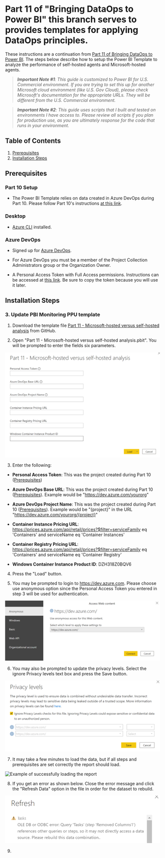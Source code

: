# Part 11 of "Bringing DataOps to Power BI" this branch serves to provides templates for applying DataOps principles.

These instructions are a continuation from <a href="https://www.kerski.tech/bringing-dataops-to-power-bi-part11/" target="_blank">Part 11 of Bringing DataOps to Power BI</a>.  The steps below describe how to setup the Power BI Template to analyze the performance of self-hosted agents and Microsoft-hosted agents.

> ***Important Note #1**: This guide is customized to Power BI for U.S. Commercial environment. If you are trying to set this up for another Microsoft cloud environment (like U.S. Gov Cloud), please check Microsoft's documentation for the appropriate URLs. They will be different from the U.S. Commercial environment.*

> ***Important Note #2**: This guide uses scripts that I built and tested on environments I have access to. Please review all scripts if you plan for production use, as you are ultimately response for the code that runs in your environment.*

## Table of Contents

1. [Prerequisites](#Prerequisites)
1. [Installation Steps](#Installation-Steps)

## Prerequisites

### Part 10 Setup

- The Power BI Template relies on data created in Azure DevOps during Part 10.  Please follow Part 10's instructions <a href="https://github.com/kerski/pbi-dataops-template/blob/part10/README.md">at this link</a>.

### Desktop

-  <a href="https://docs.microsoft.com/en-us/cli/azure/install-azure-cli" target="_blank">Azure CLI</a> installed.

### Azure DevOps

-  Signed up for <a href="https://docs.microsoft.com/en-us/azure/devops/user-guide/sign-up-invite-teammates?view=azure-devops" target="_blank">Azure DevOps</a>.

- For Azure DevOps you must be a member of the Project Collection Administrators group or the Organization Owner.

- A Personal Access Token with Full Access permissions. Instructions can be accessed at <a href="https://docs.microsoft.com/en-us/azure/devops/organizations/accounts/use-personal-access-tokens-to-authenticate?view=azure-devops&tabs=preview-page#create-a-pat">this link</a>. Be sure to copy the token because you will use it later.

## Installation Steps

### 3. Update PBI Monitoring PPU template

1. Download the template file <a href="" target="_blank">Part 11 - Microsoft-hosted versus self-hosted analysis</a> from GitHub.

2. Open "Part 11 - Microsoft-hosted versus self-hosted analysis.pbit". You will be prompted to enter the fields six parameters.

![Prompt to enter parameters](./images/part11-pbit-template-prompt.PNG)

3.  Enter the following:

-   **Personal Access Token**: This was the project created during Part 10 ([Prerequisites](#Prerequisites))

-   **Azure DevOps Base URL**: This was the project created during Part 10 ([Prerequisites](#Prerequisites)). Example would be "https://dev.azure.com/yourorg"

-   **Azure DevOps Project Name**: This was the project created during Part 10 ([Prerequisites](#Prerequisites)). Example would be "{project}" in the URL "https://dev.azure.com/yourorg/{project}"

-   **Container Instance Pricing URL**: https://prices.azure.com/api/retail/prices?$filter=serviceFamily eq 'Containers' and serviceName eq 'Container Instances' 

-   **Container Registry Pricing URL**: https://prices.azure.com/api/retail/prices?$filter=serviceFamily eq 'Containers' and serviceName eq 'Container Registry'

-   **Windows Container Instance Product ID**: DZH318Z0BQV6

4. Press the "Load" button.

5. You may be prompted to login to https://dev.azure.com. Please choose use anonymous option since the Personal Access Token you entered in step 3 will be used for authentication.

![Privacy Level Message](./images/part11-pbit-loading-devops-login.PNG)

6. You may also be prompted to update the privacy levels. Select the ignore Privacy levels text box and press the Save button.

![Privacy Level Message](./images/part11-privacy-levels.PNG)

7. It may take a few minutes to load the data, but if all steps and prerequisites are set correctly the report should load.

![Example of successfully loading the report](./images/UOD10.PNG)

8. If you get an error as shown below. Close the error message and click the "Refresh Data" option in the file in order for the dataset to rebuild.

![Privacy Level Message](./images/part11-pbit-loading-devops-error.PNG)

9. 
